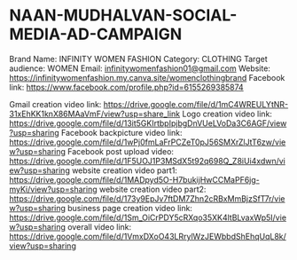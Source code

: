 # NAAN-MUDHALVAN-SOCIAL-MEDIA-AD-CAMPAIGN
Brand Name: INFINITY WOMEN FASHION
Category: CLOTHING
Target audience: WOMEN
Email: infinitywomenfashion01@gmail.com
Website: https://infinitywomenfashion.my.canva.site/womenclothingbrand
Facebook link: https://www.facebook.com/profile.php?id=6155269385874

Gmail creation video link: https://drive.google.com/file/d/1mC4WREULYtNR-31xEhKK1knX86MAaVmF/view?usp=share_link
Logo creation video link: https://drive.google.com/file/d/13it5GKIrtbpIpjbgDnVUeLVoDa3C6AGF/view?usp=sharing
Facebook backpicture video link: https://drive.google.com/file/d/1wPj0fmLaFrPCZeT0pJ56SMXrZlJtT6zw/view?usp=sharing
Facebook post upload video: https://drive.google.com/file/d/1F5UOJ1P3MSdX5t92q698Q_Z8iUi4xdwn/view?usp=sharing
website creation  video part1: https://drive.google.com/file/d/1MADpyd5O-H7bukijHwCCMaPF6jg-myKi/view?usp=sharing
website creation video part2: https://drive.google.com/file/d/173y9EpJv7ftDM7Zhn2cRBxMmBjzSfT7r/view?usp=sharing
business page creation video link: https://drive.google.com/file/d/1Sm_OiCrPDY5cRXqo35XK4ltBLvaxWp5I/view?usp=sharing
overall video link: https://drive.google.com/file/d/1VmxDXoO43LRrylWzJEWbbdShEhqUqL8k/view?usp=sharing
